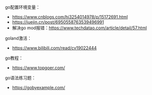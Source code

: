 

go配置环境变量：

- https://www.cnblogs.com/hi3254014978/p/15172691.html
- https://juejin.cn/post/6950558763539496991
- 解决go mod报错：https://www.techdatao.com/article/detail/57.html

goland激活：

- https://www.bilibili.com/read/cv19022444

go教程：

- https://www.topgoer.com/

go语法练习题：

- https://gobyexample.com/